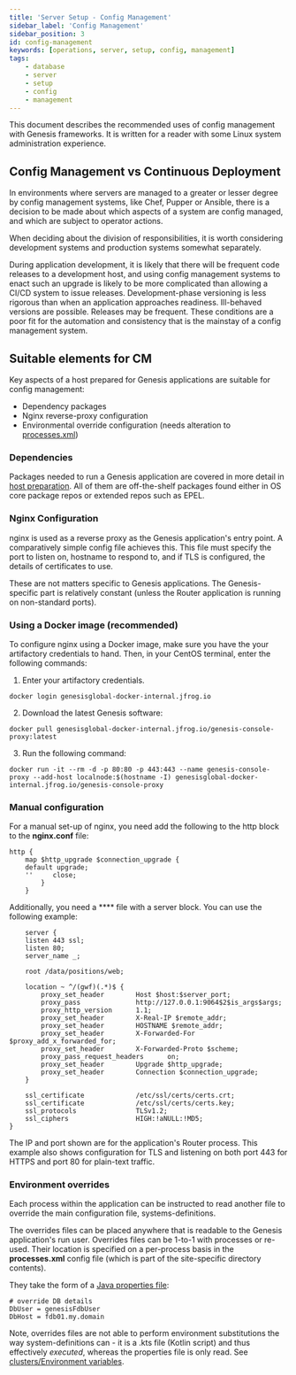 ```yaml
---
title: 'Server Setup - Config Management'
sidebar_label: 'Config Management'
sidebar_position: 3
id: config-management
keywords: [operations, server, setup, config, management]
tags:
    - database
    - server
    - setup
    - config
    - management
---
```

This document describes the recommended uses of config management with Genesis frameworks.  It is written for a reader with some
Linux system administration experience.

## Config Management vs Continuous Deployment

In environments where servers are managed to a greater or lesser degree by config management systems, like Chef, Pupper or Ansible, there is a decision to be made about which aspects of a system are config managed, and which are subject to operator actions.

When deciding about the division of responsibilities, it is worth considering development systems and production systems somewhat separately.

During application development, it is likely that there will be frequent code releases to a development host, and using config management systems to enact such an upgrade is likely to be more complicated than allowing a CI/CD system to issue releases.  Development-phase versioning is less rigorous than when an application approaches readiness.  Ill-behaved versions are possible.  Releases may be frequent.  These conditions are a poor fit for the automation and consistency that is the mainstay of a config management system.

## Suitable elements for CM

Key aspects of a host prepared for Genesis applications are suitable for config management:
* Dependency packages
* Nginx reverse-proxy configuration
* Environmental override configuration (needs alteration to [processes.xml](/server/configuring-runtime/processes))

### Dependencies

Packages needed to run a Genesis application are covered in more detail in
[host preparation](/operations/server-setup/host-preparation).
All of them are off-the-shelf packages found either in OS core package repos or extended repos such as EPEL.

### Nginx Configuration

nginx is used as a reverse proxy as the Genesis application's entry point. A comparatively simple config file achieves this. This file must specify the port to listen on, hostname to respond to, and if TLS is configured, the details of certificates to use.

These are not matters specific to Genesis applications.  The Genesis-specific part is relatively constant (unless the Router application is running on non-standard ports).

### Using a Docker image (recommended)

To configure nginx using a Docker image, make sure you have the your artifactory credentials to hand. Then, in your CentOS terminal, enter the following commands:


1. Enter your artifactory credentials.
```shell
docker login genesisglobal-docker-internal.jfrog.io
```

2. Download the latest Genesis software:

```shell
docker pull genesisglobal-docker-internal.jfrog.io/genesis-console-proxy:latest
```

3. Run the following command:
```shell
docker run -it --rm -d -p 80:80 -p 443:443 --name genesis-console-proxy --add-host localnode:$(hostname -I) genesisglobal-docker-internal.jfrog.io/genesis-console-proxy
```

### Manual configuration

For a manual set-up of nginx, you need add the following to the http block to the **nginx.conf** file:

```
http {
    map $http_upgrade $connection_upgrade {
    default upgrade;
    ''     close;
        }
    }
```
Additionally, you need a **** file with a server block. You can use the following example:

```text
    server {
    listen 443 ssl;
    listen 80;
    server_name _;

    root /data/positions/web;

    location ~ ^/(gwf)(.*)$ {
        proxy_set_header        Host $host:$server_port;
        proxy_pass              http://127.0.0.1:9064$2$is_args$args;
        proxy_http_version      1.1;
        proxy_set_header        X-Real-IP $remote_addr;
        proxy_set_header        HOSTNAME $remote_addr;
        proxy_set_header        X-Forwarded-For $proxy_add_x_forwarded_for;
        proxy_set_header        X-Forwarded-Proto $scheme;
        proxy_pass_request_headers      on;
        proxy_set_header        Upgrade $http_upgrade;
        proxy_set_header        Connection $connection_upgrade;
    }
    
    ssl_certificate             /etc/ssl/certs/certs.crt;
    ssl_certificate             /etc/ssl/certs/certs.key;
    ssl_protocols               TLSv1.2;
    ssl_ciphers                 HIGH:!aNULL:!MD5;
}
```

The IP and port shown are for the application's Router process.  This example also shows configuration for TLS and listening on both port 443 for HTTPS and port 80 for plain-text traffic.

### Environment overrides

Each process within the application can be instructed to read another file to override the main configuration file, systems-definitions.

The overrides files can be placed anywhere that is readable to the Genesis application's run user.  Overrides files can be 1-to-1 with processes or re-used.  Their location is specified on a per-process basis in the **processes.xml** config file (which is part of the site-specific directory contents).

They take the form of a [Java properties file](https://www.w3schools.io/file/properties-extension-introduction/):

```properties
# override DB details
DbUser = genesisFdbUser
DbHost = fdb01.my.domain
```

Note, overrides files are not able to perform environment substitutions the way system-definitions can - it is a .kts file (Kotlin script) and thus effectively _executed_, whereas the properties file is only read.  See
[clusters/Environment variables](/operations/clustering/clusters#Environment-variables).




